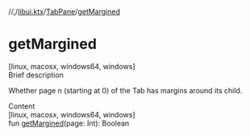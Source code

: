 //[.](../../index.md)/[libui.ktx](../index.md)/[TabPane](index.md)/[getMargined](get-margined.md)



# getMargined  
[linux, macosx, windows64, windows]  
Brief description  


Whether page n (starting at 0) of the Tab has margins around its child.

  
  
  
Content  
[linux, macosx, windows64, windows]  
fun [getMargined](get-margined.md)(page: Int): Boolean  



